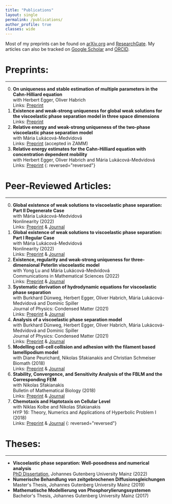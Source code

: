 ```yaml
---
title: "Publications"
layout: single
permalink: /publications/
author_profile: true
classes: wide
---
```


Most of my preprints can be found on [arXiv.org](http://arxiv.org/a/brunk_a_1) and [ResearchGate](https://www.researchgate.net/profile/Aaron-Brunk). 
My articles can also be tracked on [Google Scholar](https://scholar.google.com/citations?user=h5e5aTkAAAAJ&hl=de) and [ORCID](https://orcid.org/0000-0003-4987-2398).


Preprints:
==================
* * *

0. **On uniqueness and stable estimation of multiple parameters in the Cahn-Hilliard equation**\
with Herbert Egger, Oliver Habrich\
Links: [Preprint](https://arxiv.org/abs/2208.10201) 
0. **Existence and weak-strong uniqueness for global weak solutions for the viscoelastic phase separation model in three space dimensions**\
Links: [Preprint](https://arxiv.org/abs/2208.01374) 
0. **Relative energy and weak-strong uniqueness of the two-phase viscoelastic phase separation model**\
with Mária Lukácová-Medvidová\
Links: [Preprint](https://arxiv.org/abs/2104.00589) (accepted in ZAMM)
0. **Relative energy estimates for the Cahn-Hilliard equation with concentration dependent mobility**\
with Herbert Egger, Oliver Habrich and Mária Lukácová-Medvidová\
Links: [Preprint](https://arxiv.org/abs/2102.05704) 
{: reversed="reversed"}

Peer-Reviewed Articles:
==================
* * *

0. **Global existence of weak solutions to viscoelastic phase separation: Part II Degenerate Case**\
with Mária Lukácová-Medvidová\
Nonlinearity (2022)\
Links: [Preprint](https://arxiv.org/abs/2004.14790) & [Journal](https://iopscience.iop.org/article/10.1088/1361-6544/ac591e)
0. **Global existence of weak solutions to viscoelastic phase separation: Part I Regular Case**\
with Mária Lukácová-Medvidová\
Nonlinearity (2022)\
Links: [Preprint](https://arxiv.org/abs/1907.03480) & [Journal](https://iopscience.iop.org/article/10.1088/1361-6544/ac5920)
0. **Existence, regularity and weak-strong uniqueness for three-dimensional Peterlin viscoelastic model**\
with Yong Lu and Mária Lukácová-Medvidová\
Communications in Mathematical Sciences (2022)\
Links: [Preprint](https://arxiv.org/abs/2102.02422) & [Journal](https://www.intlpress.com/site/pub/pages/journals/items/cms/content/vols/0020/0001/a006/)
0. **Systematic derivation of hydrodynamic equations for viscoelastic phase separation**\
with Burkhard Dünweg, Herbert Egger, Oliver Habrich, Mária Lukácová-Medvidová and Dominic Spiller\
Journal of Physics: Condensed Matter (2021)\
Links: [Preprint](https://arxiv.org/abs/2102.00771) & [Journal](https://iopscience.iop.org/article/10.1088/1361-648X/ac0d17)
0. **Analysis of a viscoelastic phase separation model**\
with Burkhard Dünweg, Herbert Egger, Oliver Habrich, Mária Lukácová-Medvidová and Dominic Spiller\
Journal of Physics: Condensed Matter (2021)\
Links: [Preprint](https://arxiv.org/abs/2012.04234) & [Journal](https://iopscience.iop.org/article/10.1088/1361-648X/abeb13)
0. **Modelling cell-cell collision and adhesion with the filament based lamellipodium model**\
with Diane Peurichard, Nikolas Sfakianakis and Christian Schmeiser\
Biomath (2018)\
Links: [Preprint](https://arxiv.org/abs/1809.07852) & [Journal](https://biomath.math.bas.bg/biomath/index.php/biomath/article/view/j.biomath.2018.11.097)
0. **Stability, Convergence, and Sensitivity Analysis of the FBLM and the Corresponding FEM**\
with Nikolas Sfakianakis\
Bulletin of Mathematical Biology (2018)\
Links: [Preprint](https://arxiv.org/abs/1801.09247) & [Journal](https://link.springer.com/article/10.1007/s11538-018-0460-0)
0. **Chemotaxis and Haptotaxis on Cellular Level**\
with Niklas Kolbe and Nikolas Sfakianakis\
HYP 16: Theory, Numerics and Applications of Hyperbolic Problem I (2018)\
Links: [Preprint](https://arxiv.org/abs/2102.00771) & [Journal](https://doi.org/10.1007/978-3-319-91545-6_20)
{: reversed="reversed"}


Theses:
==================
* * *


* **Viscoelastic phase separation: Well-posedness and numerical analysis**\
  [PhD Dissertation](https://openscience.ub.uni-mainz.de/handle/20.500.12030/6777), Johannes Gutenberg University Mainz (2022)
* **Numerische Behandlung von zeitgebrochenen Diffusionsgleichungen**\
Master's Thesis, Johannes Gutenberg University Mainz (2019)
* **Mathematische Modellierung von Phosphorylierungssystemen**\
Bachelor's Thesis, Johannes Gutenberg University Mainz (2017)
